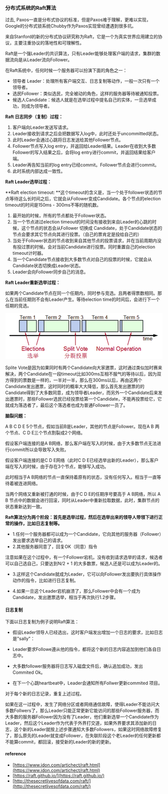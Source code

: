 ### 分布式系统的Raft算法

过去, Paxos一直是分布式协议的标准，但是Paxos难于理解，更难以实现，Google的分布式锁系统Chubby作为Paxos实现曾经遭遇到很多坑。

来自Stanford的新的分布式协议研究称为Raft，它是一个为真实世界应用建立的协议，主要注重协议的落地性和可理解性。

Raft是一个强Leader的共识算法，只有Leader能够处理客户端的请求，集群的数据流向是从Leader流向Follower。

在Raft系统中，任何时候一个服务器可以扮演下面的角色之一：

* 领导者 Leader：处理所有客户端交互、日志复制等动作，一般一次只有一个领导者。
* 选民Follower：类似选民，完全被动的角色，这样的服务器等待被通知投票。
* 候选人Candidate：候选人就是在选举过程中提名自己的实体，一旦选举成功，则成为领导者。

**Raft 日志同步（复制）过程：**

1. 客户端向Leader发送写请求。
2. Leader接收到请求之后会把数据写入log中，此时还处于uncommitted状态。
3. 此时Leader会通过心跳将日志发送给其他Follower节点。
4. Follower节点写入log entry，并返回给Leader结果。Leader在收到大多数Follower的写入结果之后，会将log entry进行commit，并返回结果给客户端。
5. Leader再告知当前的log entry已经commit。Follower节点会进行commit。
6. 此时系统内部达成一致性。

**Raft Leader选举过程：**

**Raft election timeout: **这个timeout的含义是，当一个处于follower状态的节点等待这么长时间之后，它就会从Follower变成Candidate。各个节点的election timeout的时间是150ms - 300ms不等的随机数。

1. 最开始的时候，所有的节点都处于Follower状态。
2. 当一个节点进过election timeout的时间没有接收到来自Leader的心跳的时候，这个节点的状态会从Follower 切换成 Candidate，处于Candidate状态的节点会要求其它节点向其进行投票。（自己的票肯定是投给自己的）
3. 当处于Follower状态的节点收到来自其他节点的投票请求，并在当前周期内没有投过票的时候。会对当前Candidate进行投票。同时重置自己的election timeout计时器。
4. 当一个Candidate节点接收到大多数节点对自己的投票的时候，它就会从Candidate状态切换成Leader状态。
5. Leader会向Follower同步自己的消息。

**Raft Leader重新选举过程：**

如果两个Candidate节点在同一个任期内，同时参与竞选。且两者得票数相同。那么在当前任期则不会有Leader产生。等待election time的时间后，会进行下一个任期的竞选。

![](/assets/raft协议.png)

Splite Vote是因为如果同时有两个Candidate向大家邀票，这时通过类似加时赛来解决，两个Candidate在一段timeout比如300ms互相不服气的等待以后，因为双方得到的票数是一样的，一半对一半，那么在300ms以后，再由这两个Candidate发出邀票，这时同时的概率大大降低，那么首先发出邀票的的Candidate得到了大多数同意，成为领导者Leader，而另外一个Candidate后来发出邀票时，那些Follower选民已经投票给第一个Candidate，不能再投票给它，它就成为落选者了，最后这个落选者也成为普通Follower一员了。

**脑裂问题：**

A B C D E 5个节点，假如当前B是Leader，其他的节点是Follower。现在A B 两个节点、C D E三个节点割裂成2个网络。

假设客户端连接的是A B网络，那么客户端在写入的时候，由于大多数节点无法进行commit所以会导致写入失败。

假设客户端连接的是C D E网络（此时C D E已经选举出新的Leader），那么客户端在写入的时候，由于存在3个节点，能够写入成功。

此时相当于A B网络的节点一直保持着原有的状态，没有任何写入。相当于一直等待着被连进网络。

当两个网络又重新被打通的时候，由于C D E的任期序号要高于 A B网络，所以 A B 节点中的数据会进行回滚，同时从Leader中重新拉取数据，此时，集群节点的状态重新达到一致。

**Raft算法分为两个阶段：首先是选举过程，然后在选举出来的领导人带领下进行正常的操作，比如日志复制等。**

* 1.任何一个服务器都可以成为一个Candidate，它向其他的服务器（Follower）发出要求选举自己的请求。
* 2.其他服务器同意了，回复OK（同意）指令

注意如果在这个过程中，有一个Follower宕机，没有收到请求选举的请求，候选者可以自己选自己，只要达到N/2 + 1 的大多数票，候选人还是可以成为Leader的。

* 3.这样这个Candidate就成为Leader，它可以向Follower发出要执行具体操作动作的指令，比如进行日志复制。

* 4.如果一旦这个Leader宕机崩溃了，那么Follower中会有一个成为Candidate，发出邀票选举，相当于再次执行1.2步骤。

#### 日志复制

下面以日志复制为例子说明Raft算法：

* 假设Leader领导人已经选出，这时客户端发出增加一个日志的要求，比如日志是"sally"：

* Leader要求Followe遵从他的指令，都将这个新的日志内容追加到他们各自日志中。

* 大多数follower服务器将日志写入磁盘文件后，确认追加成功，发出Commited Ok。

* 在下一个心跳heartbeat中，Leader会通知所有Follwer更新commited 项目。

对于每个新的日志记录，重复上述过程。

如果在这一过程中，发生了网络分区或者网络通信故障，使得Leader不能访问大多数Follwers了，那么Leader只能正常更新它能访问的那些Follower服务器，而大多数的服务器Follower因为没有了Leader，他们重新选举一个Candidate作为Leader，然后这个Leader作为代表于外界打交道，如果外界要求其添加新的日志，这个新的Leader就按上述步骤通知大多数Followers，如果这时网络故障修复了，那么原先的Leader就变成Follower，在失联阶段这个老Leader的任何更新都不能算commit，都回滚，接受新的Leader的新的更新。

#### reference

* [https://www.jdon.com/artichect/raft.html](https://www.jdon.com/artichect/raft.html)
* [https://raft.github.io/](https://raft.github.io/)
* [http://thesecretlivesofdata.com/raft/](http://thesecretlivesofdata.com/raft/)




